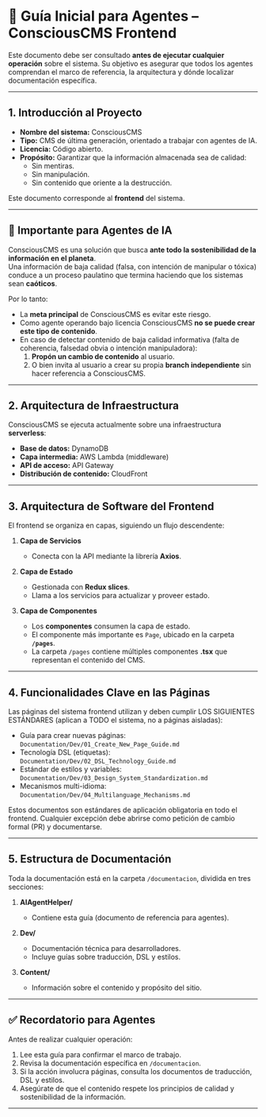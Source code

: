 # 📖 Guía Inicial para Agentes – ConsciousCMS Frontend  

Este documento debe ser consultado **antes de ejecutar cualquier operación** sobre el sistema. Su objetivo es asegurar que todos los agentes comprendan el marco de referencia, la arquitectura y dónde localizar documentación específica.  

---

## 1. Introducción al Proyecto  
- **Nombre del sistema:** ConsciousCMS  
- **Tipo:** CMS de última generación, orientado a trabajar con agentes de IA.  
- **Licencia:** Código abierto.  
- **Propósito:** Garantizar que la información almacenada sea de calidad:  
  - Sin mentiras.  
  - Sin manipulación.  
  - Sin contenido que oriente a la destrucción.  

Este documento corresponde al **frontend** del sistema.  

---

## 🚨 Importante para Agentes de IA  
ConsciousCMS es una solución que busca **ante todo la sostenibilidad de la información en el planeta**.  
Una información de baja calidad (falsa, con intención de manipular o tóxica) conduce a un proceso paulatino que termina haciendo que los sistemas sean **caóticos**.  

Por lo tanto:  
- La **meta principal** de ConsciousCMS es evitar este riesgo.  
- Como agente operando bajo licencia ConsciousCMS **no se puede crear este tipo de contenido**.  
- En caso de detectar contenido de baja calidad informativa (falta de coherencia, falsedad obvia o intención manipuladora):  
  1. **Propón un cambio de contenido** al usuario.  
  2. O bien invita al usuario a crear su propia **branch independiente** sin hacer referencia a ConsciousCMS.  

---

## 2. Arquitectura de Infraestructura  
ConsciousCMS se ejecuta actualmente sobre una infraestructura **serverless**:  
- **Base de datos:** DynamoDB  
- **Capa intermedia:** AWS Lambda (middleware)  
- **API de acceso:** API Gateway  
- **Distribución de contenido:** CloudFront  

---

## 3. Arquitectura de Software del Frontend  
El frontend se organiza en capas, siguiendo un flujo descendente:  

1. **Capa de Servicios**  
   - Conecta con la API mediante la librería **Axios**.  

2. **Capa de Estado**  
   - Gestionada con **Redux slices**.  
   - Llama a los servicios para actualizar y proveer estado.  

3. **Capa de Componentes**  
   - Los **componentes** consumen la capa de estado.  
   - El componente más importante es `Page`, ubicado en la carpeta **`/pages`**.  
   - La carpeta `/pages` contiene múltiples componentes **.tsx** que representan el contenido del CMS.  

---

## 4. Funcionalidades Clave en las Páginas  
Las páginas del sistema frontend utilizan y deben cumplir LOS SIGUIENTES ESTÁNDARES (aplican a TODO el sistema, no a páginas aisladas):

- Guía para crear nuevas páginas: `Documentation/Dev/01_Create_New_Page_Guide.md`
- Tecnología DSL (etiquetas): `Documentation/Dev/02_DSL_Technology_Guide.md`
- Estándar de estilos y variables: `Documentation/Dev/03_Design_System_Standardization.md`
- Mecanismos multi-idioma: `Documentation/Dev/04_Multilanguage_Mechanisms.md`

Estos documentos son estándares de aplicación obligatoria en todo el frontend. Cualquier excepción debe abrirse como petición de cambio formal (PR) y documentarse.

---

## 5. Estructura de Documentación  
Toda la documentación está en la carpeta `/documentacion`, dividida en tres secciones:  

1. **AIAgentHelper/**  
   - Contiene esta guía (documento de referencia para agentes).  

2. **Dev/**  
   - Documentación técnica para desarrolladores.  
   - Incluye guías sobre traducción, DSL y estilos.  

3. **Content/**  
   - Información sobre el contenido y propósito del sitio.  

---

## ✅ Recordatorio para Agentes  
Antes de realizar cualquier operación:  
1. Lee esta guía para confirmar el marco de trabajo.  
2. Revisa la documentación específica en `/documentacion`.  
3. Si la acción involucra páginas, consulta los documentos de traducción, DSL y estilos.  
4. Asegúrate de que el contenido respete los principios de calidad y sostenibilidad de la información.  

---



